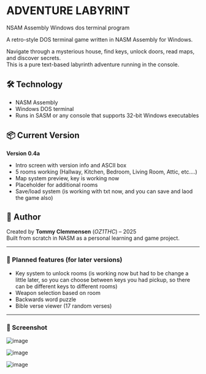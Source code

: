 # ADVENTURE LABYRINT
NSAM Assembly Windows dos terminal program

A retro-style DOS terminal game written in NASM Assembly for Windows.

Navigate through a mysterious house, find keys, unlock doors, read maps, and discover secrets.  
This is a pure text-based labyrinth adventure running in the console.

## 🛠️ Technology

- NASM Assembly
- Windows DOS terminal
- Runs in SASM or any console that supports 32-bit Windows executables

## 📦 Current Version

**Version 0.4a**

- Intro screen with version info and ASCII box
- 5 rooms working (Hallway, Kitchen, Bedroom, Living Room, Attic, etc....)
- Map system preview, key is working now
- Placeholder for additional rooms
- Save/load system (is working with txt now, and you can save and laod the game also)

## 🧠 Author

Created by **Tommy Clemmensen** (*OZ1THC*) – 2025  
Built from scratch in NASM as a personal learning and game project.

---

### 🔑 Planned features (for later versions)

- Key system to unlock rooms (is working now but had to be change a little later, so you can choose between keys you had pickup, so there can be different keys to different rooms)
- Weapon selection based on room
- Backwards word puzzle
- Bible verse viewer (17 random verses)


---

### 📸 Screenshot

![image](https://github.com/user-attachments/assets/0d4ef5f2-8f3a-47e8-ab88-dcd23c5df3f5)

![image](https://github.com/user-attachments/assets/ecc1bdc0-531a-4348-a374-998c14b12482)

![image](https://github.com/user-attachments/assets/ab927a55-2c4a-4e5f-9f94-2ebb34411376)
